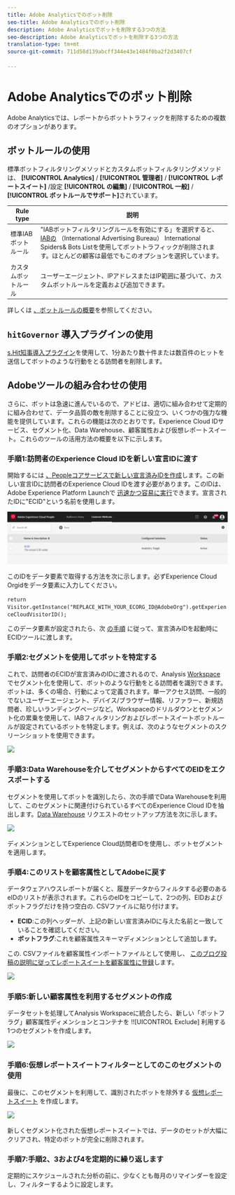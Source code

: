```yaml
---
title: Adobe Analyticsでのボット削除
seo-title: Adobe Analyticsでのボット削除
description: Adobe Analyticsでボットを削除する3つの方法
seo-description: Adobe Analyticsでボットを削除する3つの方法
translation-type: tm+mt
source-git-commit: 711d58d139abcff344e43e1484f0ba2f2d3407cf

---
```



# Adobe Analyticsでのボット削除

Adobe Analyticsでは、レポートからボットトラフィックを削除するための複数のオプションがあります。

## ボットルールの使用

標準ボットフィルタリングメソッドとカスタムボットフィルタリングメソッドは、 **[!UICONTROL Analytics]** / **[!UICONTROL 管理者]** / **[!UICONTROL レポートスイート]** /設定 **[!UICONTROL の編集]** / **[!UICONTROL 一般]** / **[!UICONTROL ボットルールでサポート]**&#x200B;されています。

| Rule type | 説明 |
|--- |--- |
| 標準IABボットルール | "IABボットフィルタリングルールを有効にする」を選択すると、 [IABの](https://www.iab.com/) （International Advertising Bureau） International Spiders&amp; Bots Listを使用してボットトラフィックが削除されます。ほとんどの顧客は最低でもこのオプションを選択しています。 |
| カスタムボットルール | ユーザーエージェント、IPアドレスまたはIP範囲に基づいて、カスタムボットルールを定義および追加できます。 |

詳しくは [、ボットルールの概要](/help/admin/admin/bot-removal/bot-rules.md)を参照してください。

## `hitGovernor` 導入プラグインの使用

[s.Hit知事導入プラグイン](https://docs.adobe.com/content/help/en/analytics/implementation/javascript-implementation/plugins/hitgovernor.html)を使用して、1分あたり数十件または数百件のヒットを送信してボットのような行動をとる訪問者を削除します。

## Adobeツールの組み合わせの使用

さらに、ボットは急速に進んでいるので、アドビは、適切に組み合わせて定期的に組み合わせて、データ品質の敵を削除することに役立つ、いくつかの強力な機能を提供しています。これらの機能は次のとおりです。Experience Cloud IDサービス、セグメント化、Data Warehouse、顧客属性および仮想レポートスイート。これらのツールの活用方法の概要を以下に示します。

### 手順1:訪問者のExperience Cloud IDを新しい宣言IDに渡す

開始するには [、Peopleコアサービスで新しい宣言済みIDを作成](https://docs.adobe.com/content/help/en/core-services/interface/audiences/audience-library.html)します。この新しい宣言IDに訪問者のExperience Cloud IDを渡す必要があります。このIDは、Adobe Experience Platform Launchで [迅速かつ容易に実行](https://docs.adobe.com/content/help/en/launch/using/implement/solutions/idservice-save.html)できます。宣言されたIDに"ECID"という名前を使用します。

![](assets/bot-cust-attr-setup.png)

このIDをデータ要素で取得する方法を次に示します。必ずExperience Cloud Orgidをデータ要素に入力してください。

```return Visitor.getInstance("REPLACE_WITH_YOUR_ECORG_ID@AdobeOrg").getExperienceCloudVisitorID();```

このデータ要素が設定されたら、次 [の手順](https://docs.adobe.com/content/help/en/launch/using/implement/solutions/idservice-save.html) に従って、宣言済みIDを起動時にECIDツールに渡します。

### 手順2:セグメントを使用してボットを特定する

これで、訪問者のECIDが宣言済みのIDに渡されるので、Analysis [Workspace](https://docs.adobe.com/content/help/en/analytics/analyze/analysis-workspace/components/t-freeform-project-segment.html) でセグメント化を使用して、ボットのような行動をとる訪問者を識別できます。ボットは、多くの場合、行動によって定義されます。単一アクセス訪問、一般的でないユーザーエージェント、デバイス/ブラウザー情報、リファラー、新規訪問者、珍しいランディングページなど。Workspaceのドリルダウンとセグメント化の累乗を使用して、IABフィルタリングおよびレポートスイートボットルールが設定されているボットを特定します。例えば、次のようなセグメントのスクリーンショットを使用できます。

![](assets/bot-filter-seg1.png)

### 手順3:Data Warehouseを介してセグメントからすべてのEIDをエクスポートする

セグメントを使用してボットを識別したら、次の手順でData Warehouseを利用して、このセグメントに関連付けられているすべてのExperience Cloud IDを抽出します。[Data Warehouse](https://docs.adobe.com/content/help/en/analytics/export/data-warehouse/data-warehouse.html) リクエストのセットアップ方法を次に示します。

![](assets/bot-dwh-3.png)

ディメンションとしてExperience Cloud訪問者IDを使用し、ボットセグメントを適用します。

### 手順4:このリストを顧客属性としてAdobeに戻す

データウェアハウスレポートが届くと、履歴データからフィルタする必要のあるeIDのリストが表示されます。これらのeIDをコピーして、2つの列、EIDおよびボットフラグだけを持つ空白の. CSVファイルに貼り付けます。

* **ECID**:この列ヘッダーが、上記の新しい宣言済みIDに与えた名前と一致していることを確認してください。
* **ボットフラグ**:これを顧客属性スキーマディメンションとして追加します。

この. CSVファイルを顧客属性インポートファイルとして使用し、 [このブログ投稿の説明に従ってレポートスイートを顧客属性に登録](https://theblog.adobe.com/link-digital-behavior-customers)します。

![](assets/bot-csv-4.png)

### 手順5:新しい顧客属性を利用するセグメントの作成

データセットを処理してAnalysis Workspaceに統合したら、新しい「ボットフラグ」顧客属性ディメンションとコンテナを !![UICONTROL Exclude] 利用する1つのセグメントを作成します。

![](assets/bot-filter-seg2.png)

### 手順6:仮想レポートスイートフィルターとしてのこのセグメントの使用

最後に、このセグメントを利用して、識別されたボットを除外する [仮想レポートスイート](/help/components/vrs/vrs-about.md) を作成します。

![](assets/bot-vrs.png)

新しくセグメント化された仮想レポートスイートでは、データのセットが大幅にクリアされ、特定のボットが完全に削除されます。

### 手順7:手順2、3および4を定期的に繰り返します

定期的にスケジュールされた分析の前に、少なくとも毎月のリマインダーを設定し、フィルターするように設定します。
